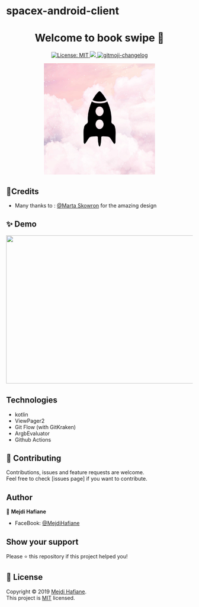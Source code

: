 # spacex-android-client
<h1 align="center">Welcome to book swipe 👋</h1>
<p align="center">
 <a href="https://github.com/kefranabg/readme-md-generator/blob/master/LICENSE">
    <img alt="License: MIT" src="https://img.shields.io/badge/license-MIT-yellow.svg" target="_blank" />
  </a>
  <a href="https://codecov.io/gh/kefranabg/readme-md-generator">
    <img src="https://codecov.io/gh/kefranabg/readme-md-generator/branch/master/graph/badge.svg" />
  </a>
  <a href="https://github.com/frinyvonnick/gitmoji-changelog">
    <img src="https://img.shields.io/badge/changelog-gitmoji-brightgreen.svg" alt="gitmoji-changelog">
  </a>
</p>

<p align="center">
<img src="https://github.com/mejdi14/spacex-android-client/blob/master/images/rocket_logo.png" height="300" width="300" >
	</p>
	
## :art:Credits
- Many thanks to : [@Marta Skowron](https://dribbble.com/skowrony) for the amazing design

## ✨ Demo
<p align="center">
<img src="https://github.com/mejdi14/BooksSwipe/blob/master/images/preview.gif" height="400" width="550" >
	</p>
	
	
## Technologies
- kotlin
- ViewPager2
- Git Flow (with GitKraken)
- ArgbEvaluator
- Github Actions
	
## 🤝 Contributing

Contributions, issues and feature requests are welcome.<br />
Feel free to check [issues page] if you want to contribute.<br />


## Author

👤 **Mejdi Hafiane**

- FaceBook: [@MejdiHafiane](https://www.facebook.com/mejdi.marshall)

## Show your support

Please ⭐️ this repository if this project helped you!


## 📝 License

Copyright © 2019 [Mejdi Hafiane](https://github.com/mejdi14).<br />
This project is [MIT](https://github.com/mejdi14/readme-md-generator/blob/master/LICENSE) licensed.



